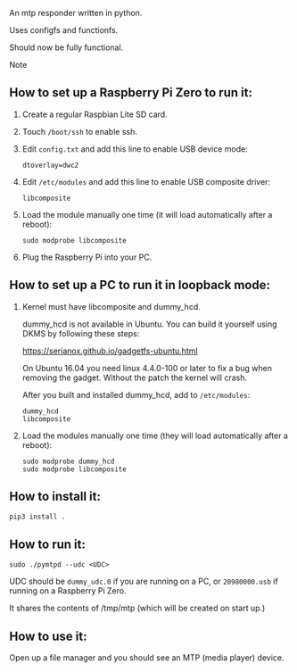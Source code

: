 An mtp responder written in python.

Uses configfs and functionfs.

Should now be fully functional.

Note

## How to set up a Raspberry Pi Zero to run it:

1. Create a regular Raspbian Lite SD card.

2. Touch `/boot/ssh` to enable ssh.

3. Edit `config.txt` and add this line to enable USB device mode:

       dtoverlay=dwc2

4. Edit `/etc/modules` and add this line to enable USB composite driver:

       libcomposite

5. Load the module manually one time (it will load automatically after
   a reboot):

       sudo modprobe libcomposite

6. Plug the Raspberry Pi into your PC.


## How to set up a PC to run it in loopback mode:

1. Kernel must have libcomposite and dummy_hcd.

   dummy_hcd is not available in Ubuntu. You can build it yourself
   using DKMS by following these steps:

   https://serianox.github.io/gadgetfs-ubuntu.html

   On Ubuntu 16.04 you need linux 4.4.0-100 or later to fix a bug when
   removing the gadget. Without the patch the kernel will crash.

   After you built and installed dummy_hcd, add to `/etc/modules`:

       dummy_hcd
       libcomposite

2. Load the modules manually one time (they will load automatically
   after a reboot):

       sudo modprobe dummy_hcd
       sudo modprobe libcomposite


## How to install it:

    pip3 install .


## How to run it:

    sudo ./pymtpd --udc <UDC>

UDC should be `dummy_udc.0` if you are running on a PC, or
`20980000.usb` if running on a Raspberry Pi Zero.

It shares the contents of /tmp/mtp (which will be created on start up.)

## How to use it:

Open up a file manager and you should see an MTP (media player)
device.


